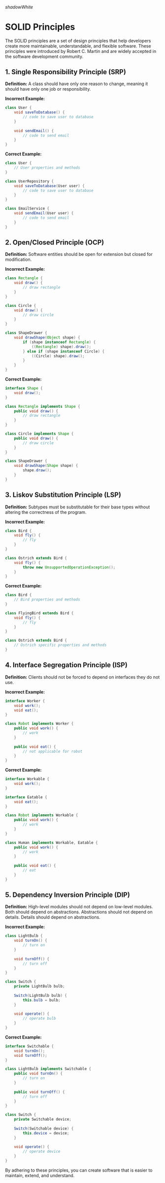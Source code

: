 ###### shadowWhite
# SOLID Principles

The SOLID principles are a set of design principles that help developers create more maintainable, understandable, and flexible software. These principles were introduced by Robert C. Martin and are widely accepted in the software development community.

## 1. Single Responsibility Principle (SRP)

**Definition:** A class should have only one reason to change, meaning it should have only one job or responsibility.

**Incorrect Example:**
```java
class User {
    void saveToDatabase() {
        // code to save user to database
    }
    
    void sendEmail() {
        // code to send email
    }
}
```

**Correct Example:**
```java
class User {
    // User properties and methods
}

class UserRepository {
    void saveToDatabase(User user) {
        // code to save user to database
    }
}

class EmailService {
    void sendEmail(User user) {
        // code to send email
    }
}
```

## 2. Open/Closed Principle (OCP)

**Definition:** Software entities should be open for extension but closed for modification.

**Incorrect Example:**
```java
class Rectangle {
    void draw() {
        // draw rectangle
    }
}

class Circle {
    void draw() {
        // draw circle
    }
}

class ShapeDrawer {
    void drawShape(Object shape) {
        if (shape instanceof Rectangle) {
            ((Rectangle) shape).draw();
        } else if (shape instanceof Circle) {
            ((Circle) shape).draw();
        }
    }
}
```

**Correct Example:**
```java
interface Shape {
    void draw();
}

class Rectangle implements Shape {
    public void draw() {
        // draw rectangle
    }
}

class Circle implements Shape {
    public void draw() {
        // draw circle
    }
}

class ShapeDrawer {
    void drawShape(Shape shape) {
        shape.draw();
    }
}
```

## 3. Liskov Substitution Principle (LSP)

**Definition:** Subtypes must be substitutable for their base types without altering the correctness of the program.

**Incorrect Example:**
```java
class Bird {
    void fly() {
        // fly
    }
}

class Ostrich extends Bird {
    void fly() {
        throw new UnsupportedOperationException();
    }
}
```

**Correct Example:**
```java
class Bird {
    // Bird properties and methods
}

class FlyingBird extends Bird {
    void fly() {
        // fly
    }
}

class Ostrich extends Bird {
    // Ostrich specific properties and methods
}
```

## 4. Interface Segregation Principle (ISP)

**Definition:** Clients should not be forced to depend on interfaces they do not use.

**Incorrect Example:**
```java
interface Worker {
    void work();
    void eat();
}

class Robot implements Worker {
    public void work() {
        // work
    }
    
    public void eat() {
        // not applicable for robot
    }
}
```

**Correct Example:**
```java
interface Workable {
    void work();
}

interface Eatable {
    void eat();
}

class Robot implements Workable {
    public void work() {
        // work
    }
}

class Human implements Workable, Eatable {
    public void work() {
        // work
    }
    
    public void eat() {
        // eat
    }
}
```

## 5. Dependency Inversion Principle (DIP)

**Definition:** High-level modules should not depend on low-level modules. Both should depend on abstractions. Abstractions should not depend on details. Details should depend on abstractions.

**Incorrect Example:**
```java
class LightBulb {
    void turnOn() {
        // turn on
    }
    
    void turnOff() {
        // turn off
    }
}

class Switch {
    private LightBulb bulb;
    
    Switch(LightBulb bulb) {
        this.bulb = bulb;
    }
    
    void operate() {
        // operate bulb
    }
}
```

**Correct Example:**
```java
interface Switchable {
    void turnOn();
    void turnOff();
}

class LightBulb implements Switchable {
    public void turnOn() {
        // turn on
    }
    
    public void turnOff() {
        // turn off
    }
}

class Switch {
    private Switchable device;
    
    Switch(Switchable device) {
        this.device = device;
    }
    
    void operate() {
        // operate device
    }
}
```

By adhering to these principles, you can create software that is easier to maintain, extend, and understand.